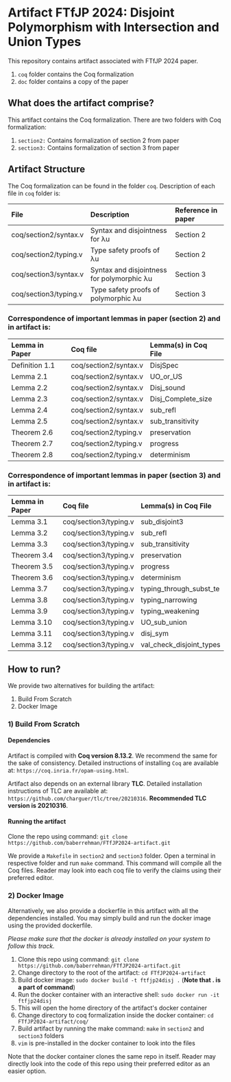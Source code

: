 # Artifact FTfJP 2024: Disjoint Polymorphism with Intersection and Union Types

This repository contains artifact associated with FTfJP 2024 paper.

1. `coq` folder contains the Coq formalization
2. `doc` folder contains a copy of the paper

## What does the artifact comprise?

This artifact contains the Coq formalization. There are two folders with Coq formalization:

1. `section2:` Contains formalization of section 2 from paper 
2. `section3:` Contains formalization of section 3 from paper

## Artifact Structure

The Coq formalization can be found in the folder `coq`. Description of each file in
`coq` folder is:

|  File                    |   Description                                       | Reference in paper |
| :----------------------- | :-------------------------------------------------- | :----------------- |
| coq/section2/syntax.v    | Syntax and disjointness for λu                      | Section 2          |
| coq/section2/typing.v    | Type safety proofs of λu                            | Section 2          | 
| coq/section3/syntax.v    | Syntax and disjointness for polymorphic λu          | Section 3          |
| coq/section3/typing.v    | Type safety proofs of polymorphic λu                | Section 3          |



### Correspondence of important lemmas in paper (section 2) and in artifact is:


|  Lemma in Paper  |   Coq file                 |     Lemma(s) in Coq File     |
| :--------------- | :------------------------- | :--------------------------- |
| Definition 1.1   | coq/section2/syntax.v      | DisjSpec                     |
| Lemma 2.1        | coq/section2/syntax.v      | UO_or_US                     |
| Lemma 2.2        | coq/section2/syntax.v      | Disj_sound                   |
| Lemma 2.3        | coq/section2/syntax.v      | Disj_Complete_size           |
| Lemma 2.4        | coq/section2/syntax.v      | sub_refl                     |
| Lemma 2.5        | coq/section2/syntax.v      | sub_transitivity             |
| Theorem 2.6      | coq/section2/typing.v      | preservation                 |
| Theorem 2.7      | coq/section2/typing.v      | progress                     |
| Theorem 2.8      | coq/section2/typing.v      | determinism                  |


### Correspondence of important lemmas in paper (section 3) and in artifact is:


|  Lemma in Paper  |   Coq file                 |     Lemma(s) in Coq File     |
| :--------------- | :------------------------- | :--------------------------- |
| Lemma 3.1        | coq/section3/typing.v      | sub_disjoint3                |
| Lemma 3.2        | coq/section3/typing.v      | sub_refl                     |
| Lemma 3.3        | coq/section3/typing.v      | sub_transitivity             |
| Theorem 3.4      | coq/section3/typing.v      | preservation                 |
| Theorem 3.5      | coq/section3/typing.v      | progress                     |
| Theorem 3.6      | coq/section3/typing.v      | determinism                  |
| Lemma 3.7        | coq/section3/typing.v      | typing_through_subst_te      |
| Lemma 3.8        | coq/section3/typing.v      | typing_narrowing             |
| Lemma 3.9        | coq/section3/typing.v      | typing_weakening             |
| Lemma 3.10       | coq/section3/typing.v      | UO_sub_union                 |
| Lemma 3.11       | coq/section3/typing.v      | disj_sym                     |
| Lemma 3.12       | coq/section3/typing.v      | val_check_disjoint_types     |


## How to run?

We provide two alternatives for building the artifact:

1. Build From Scratch
2. Docker Image

### 1) Build From Scratch

#### Dependencies

Artifact is compiled with **Coq version 8.13.2**. We recommend the same for the
sake of consistency. Detailed instructions of installing `Coq` are available
at: `https://coq.inria.fr/opam-using.html`.

Artifact also depends on an external library **TLC**. Detailed installation
instructions of TLC are available at: `https://github.com/charguer/tlc/tree/20210316`.
**Recommended TLC version is 20210316**.

#### Running the artifact

Clone the repo using command: `git clone https://github.com/baberrehman/FTfJP2024-artifact.git`

We provide a `Makefile` in `section2` and `section3` folder. Open a terminal in respective folder and
run `make` command. This command will compile all the Coq files. Reader may look into
each coq file to verify the claims using their preferred editor.

### 2) Docker Image

Alternatively, we also provide a dockerfile in this artifact with all the dependencies
installed. You may simply build and run the docker image using the provided dockerfile.

*Please make sure that the docker is already installed on your system to follow this track.*

1. Clone this repo using command: `git clone https://github.com/baberrehman/FTfJP2024-artifact.git`
2. Change directory to the root of the artifact: `cd FTfJP2024-artifact`
3. Build docker image: `sudo docker build -t ftfjp24disj .` (**Note that . is a part of command**)
4. Run the docker container with an interactive shell: `sudo docker run -it ftfjp24disj`
5. This will open the home directory of the artifact's docker container
6. Change directory to coq formalization inside the docker container: `cd FTfJP2024-artifact/coq/`
7. Build artifact by running the make command: `make` in `section2` and `section3` folders
8. `vim` is pre-installed in the docker container to look into the files

Note that the docker container clones the same repo in itself. Reader may directly
look into the code of this repo using their preferred editor as an easier option.

